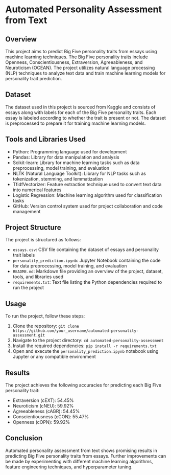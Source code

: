 # Automated Personality Assessment from Text

## Overview
This project aims to predict Big Five personality traits from essays using machine learning techniques. The Big Five personality traits include Openness, Conscientiousness, Extraversion, Agreeableness, and Neuroticism (OCEAN). The project utilizes natural language processing (NLP) techniques to analyze text data and train machine learning models for personality trait prediction.

## Dataset
The dataset used in this project is sourced from Kaggle and consists of essays along with labels for each of the Big Five personality traits. Each essay is labeled according to whether the trait is present or not. The dataset is preprocessed to prepare it for training machine learning models.

## Tools and Libraries Used
- Python: Programming language used for development
- Pandas: Library for data manipulation and analysis
- Scikit-learn: Library for machine learning tasks such as data preprocessing, model training, and evaluation
- NLTK (Natural Language Toolkit): Library for NLP tasks such as tokenization, stemming, and lemmatization
- TfidfVectorizer: Feature extraction technique used to convert text data into numerical features
- Logistic Regression: Machine learning algorithm used for classification tasks
- GitHub: Version control system used for project collaboration and code management

## Project Structure
The project is structured as follows:
- `essays.csv`: CSV file containing the dataset of essays and personality trait labels
- `personality_prediction.ipynb`: Jupyter Notebook containing the code for data preprocessing, model training, and evaluation
- `README.md`: Markdown file providing an overview of the project, dataset, tools, and libraries used
- `requirements.txt`: Text file listing the Python dependencies required to run the project

## Usage
To run the project, follow these steps:
1. Clone the repository: `git clone https://github.com/your_username/automated-personality-assessment.git`
2. Navigate to the project directory: `cd automated-personality-assessment`
3. Install the required dependencies: `pip install -r requirements.txt`
4. Open and execute the `personality_prediction.ipynb` notebook using Jupyter or any compatible environment

## Results
The project achieves the following accuracies for predicting each Big Five personality trait:
- Extraversion (cEXT): 54.45%
- Neuroticism (cNEU): 59.92%
- Agreeableness (cAGR): 54.45%
- Conscientiousness (cCON): 55.47%
- Openness (cOPN): 59.92%

## Conclusion
Automated personality assessment from text shows promising results in predicting Big Five personality traits from essays. Further improvements can be made by experimenting with different machine learning algorithms, feature engineering techniques, and hyperparameter tuning.
